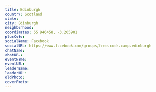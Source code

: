 ```yaml
---
title: Edinburgh
country: Scotland
state: 
city: Edinburgh
neighborhood: 
coordinates: 55.946458, -3.205901
plusCode:
socialName: Facebook
socialURL: https://www.facebook.com/groups/free.code.camp.edinburgh
chatName:
chatURL:
eventName:
eventURL:
leaderName:
leaderURL:
oldPhoto: 
coverPhoto:
---
```

